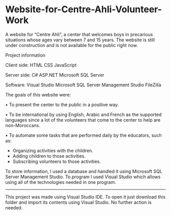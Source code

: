# Website-for-Centre-Ahli-Volunteer-Work

A website for “Centre Ahli”, a center that welcomes boys in precarious situations whose ages vary between 7 and 15 years.
The website is still under construction and is not available for the public right now.

Project information

Client side:
HTML
CSS
JavaScript


Server side:
C#
ASP.NET
Microsoft SQL Server


Software:
Visual Studio
Microsoft SQL Server Management Studio
FileZilla


The goals of this website were:

• To present the center to the public in a positive way.

• To be international by using English, Arabic and French as the supported languages since a lot of the volunteers that come to the center to help are non-Moroccans.

• To automate some tasks that are performed daily by the educators, such as:

- Organizing activities with the children.
- Adding children to those activities.
- Subscribing volunteers to those activities.

To store information, I used a database and handled it using Microsoft SQL Server Management Studio. To program I used Visual Studio which allows using all of the technologies needed in one program.

---------------------------------------------------------------------------

This project was made using Visual Studio IDE. To open it just download this folder and import its contents using Visual Studio. No further action is needed.
